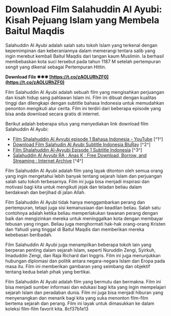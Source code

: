 
 
# Download Film Salahuddin Al Ayubi: Kisah Pejuang Islam yang Membela Baitul Maqdis
 
Salahuddin Al Ayubi adalah salah satu tokoh Islam yang terkenal dengan kepemimpinan dan keberaniannya dalam memerangi tentara salib yang ingin merebut kembali Baitul Maqdis dari tangan kaum Muslimin. Ia berhasil membebaskan kota suci tersebut pada tahun 1187 M setelah pertempuran sengit yang dikenal sebagai Pertempuran Hittin.
 
**Download File ✵✵✵ [https://t.co/zAOLURhZF0](https://t.co/zAOLURhZF0)**


 
Film Salahuddin Al Ayubi adalah sebuah film yang mengisahkan perjuangan dan kisah hidup sang pahlawan Islam ini. Film ini dibuat dengan kualitas tinggi dan dilengkapi dengan subtitle bahasa Indonesia untuk memudahkan penonton mengikuti alur cerita. Film ini terdiri dari beberapa episode yang bisa anda download secara gratis di internet.
 
Berikut adalah beberapa situs yang menyediakan link download film Salahuddin Al Ayubi:
 
- [Film Shalahuddin Al Ayyubi episode 1 Bahasa Indonesia - YouTube](https://www.youtube.com/watch?v=KE7uTmNLf0Q) [^1^]
- [Download Film Salahudin Al Ayubi Subtitle Indonesia BluRay](https://valeriealay.blogspot.com/2013/10/download-film-salahudin-al-ayubi.html) [^2^]
- [Film Shalahuddin Al-Ayyubi Episode 1 Subtitle Indonesia](https://www.dailymotion.com/video/x7wb5vw) [^3^]
- [Salahuddin Al Ayyubi RA : Anas K : Free Download, Borrow, and Streaming : Internet Archive](https://archive.org/details/SalahuddinAlAyyubi) [^4^]

Film Salahuddin Al Ayubi adalah film yang layak ditonton oleh semua orang yang ingin mengetahui lebih banyak tentang sejarah Islam dan perjuangan salah satu tokoh terbesarnya. Film ini juga bisa menjadi inspirasi dan motivasi bagi kita untuk mengikuti jejak dan teladan beliau dalam berdakwah dan berjihad di jalan Allah.
  
Film Salahuddin Al Ayubi tidak hanya menggambarkan perang dan pertempuran, tetapi juga sisi kemanusiaan dan keadilan beliau. Salah satu contohnya adalah ketika beliau memperlakukan tawanan perang dengan baik dan mengizinkan mereka untuk meninggalkan kota dengan membayar tebusan yang ringan. Beliau juga menghormati hak-hak orang-orang Kristen dan Yahudi yang tinggal di Baitul Maqdis dan memberikan mereka kebebasan beribadah.
 
Film Salahuddin Al Ayubi juga menampilkan beberapa tokoh lain yang berperan penting dalam sejarah Islam, seperti Nuruddin Zengi, Syirkuh, Imaduddin Zengi, dan Raja Richard dari Inggris. Film ini juga menunjukkan hubungan diplomasi dan politik antara negara-negara Islam dan Eropa pada masa itu. Film ini memberikan gambaran yang seimbang dan objektif tentang kedua belah pihak yang bertikai.
 
Film Salahuddin Al Ayubi adalah film yang bermutu dan bermakna. Film ini bisa menjadi sumber informasi dan edukasi bagi kita yang ingin mempelajari sejarah Islam dan peradaban dunia. Film ini juga bisa menjadi hiburan yang menyenangkan dan menarik bagi kita yang suka menonton film-film bertema sejarah dan perang. Film ini layak untuk dimasukkan ke dalam koleksi film-film favorit kita.
 8cf37b1e13
 

